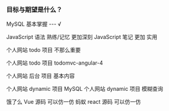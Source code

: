### 目标与期望是什么？


MySQL <!-- 达到 --> 基本掌握 --- √

JavaScript 语法 熟练/记忆 <!-- 达到 --> 更加深刻
JavaScript 笔记 <!-- 达到 --> 更加 实用

个人网站 todo 项目 <!-- 是 --> 不那么重要

个人网站 todo 项目 <!-- 修改 --> todomvc-angular-4

个人网站 后台 项目 <!-- 完成 --> 基本内容

个人网站 dynamic 项目 <!-- 修改 --> MySQL
个人网站 dynamic 项目 <!-- 修改 --> 模糊查询

饿了么 Vue 源码 <!-- 是 --> 可以仿一仿
蚂蚁 react 源码 <!-- 是 --> 可以仿一仿









